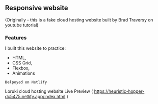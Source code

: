 ## Responsive website
(Originally - this is a fake cloud hosting website built by Brad Traversy on youtube tutorial)

### Features
I built this website to  practice:
* HTML, 
* CSS Grid, 
* Flexbox, 
* Animations 


`Delpoyed on Netlify`

Loruki cloud hosting website Live Preview ( https://heuristic-hopper-dc5475.netlify.app/index.html )

